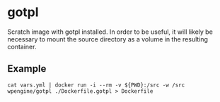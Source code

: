 # gotpl

Scratch image with gotpl installed. In order to be useful, it will likely be
necessary to mount the source directory as a volume in the resulting container.

## Example
```
cat vars.yml | docker run -i --rm -v ${PWD}:/src -w /src wpengine/gotpl ./Dockerfile.gotpl > Dockerfile
```
